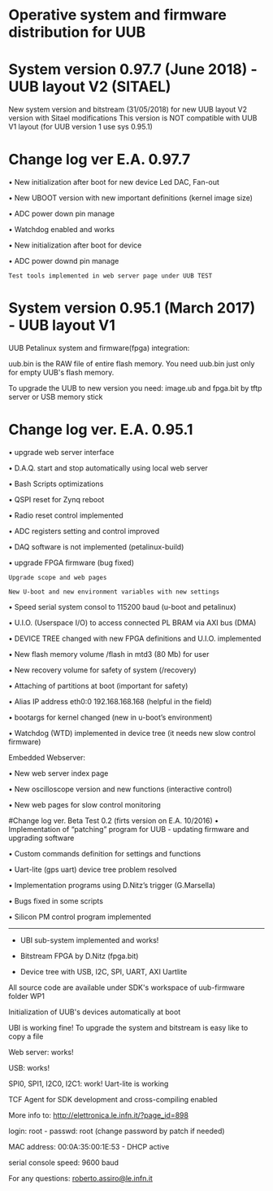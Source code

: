 # Operative system and firmware distribution for UUB
# System version 0.97.7 (June 2018) - UUB layout V2 (SITAEL)
New system version and bitstream (31/05/2018) for new UUB layout V2 version with Sitael modifications
This version is NOT compatible with UUB V1 layout (for UUB version 1 use sys 0.95.1)
# Change log ver E.A. 0.97.7 
•	New initialization after boot for new device Led DAC, Fan-out

•	New UBOOT version with new important definitions (kernel image size)

•	ADC power down pin manage

•	Watchdog enabled and works

•	New initialization after boot for device

•	ADC power downd pin manage

	Test tools implemented in web server page under UUB TEST

# System version 0.95.1 (March 2017) - UUB layout V1

UUB Petalinux system and firmware(fpga) integration:

uub.bin is the RAW file of entire flash memory. You need uub.bin just only for empty UUB's flash memory. 

To upgrade the UUB to new version you need: image.ub and fpga.bit by tftp server or USB memory stick 

# Change log ver. E.A. 0.95.1
•	upgrade web server interface

•	D.A.Q. start and stop automatically using local web server

•	Bash Scripts optimizations

•	QSPI reset for Zynq reboot

•	Radio reset control implemented

•	ADC registers setting and control improved

•	DAQ software is not implemented (petalinux-build)

•	upgrade FPGA firmware (bug fixed)
	
	Upgrade scope and web pages

	New U-boot and new environment variables with new settings

•	Speed serial system consol to 115200 baud  (u-boot and petalinux)

•	U.I.O. (Userspace I/O) to access connected PL BRAM via AXI bus (DMA)

•	DEVICE TREE changed with new FPGA definitions and U.I.O. implemented

•	New flash memory volume /flash  in mtd3 (80 Mb) for user

•	New recovery volume for safety of system (/recovery)

•	Attaching of partitions at boot (important for safety)

•	Alias IP address eth0:0 192.168.168.168 (helpful in the field)

•	bootargs for kernel changed (new in u-boot’s environment)

•	Watchdog (WTD) implemented in device tree (it needs new slow control firmware)

Embedded Webserver:

•	New web server index page

•	New oscilloscope version and new functions (interactive control)

•	New web pages for slow control monitoring

#Change log ver. Beta Test 0.2 (firts version on E.A. 10/2016)
•	 Implementation of “patching” program for UUB - updating firmware and upgrading software

•	Custom commands definition for settings and functions

•	Uart-lite (gps uart) device tree problem resolved

•	Implementation programs using D.Nitz’s trigger (G.Marsella)

•	Bugs fixed in some scripts

•	Silicon PM control program implemented

----------------------------------------------------------------------------------

- UBI sub-system implemented and works!
- Bitstream FPGA by D.Nitz (fpga.bit) 

- Device tree with USB, I2C, SPI, UART, AXI Uartlite

All source code are available under SDK's workspace of uub-firmware folder WP1
	
Initialization of UUB's devices automatically at boot

UBI is working fine! To upgrade the system and bitstream is easy like to copy a file
	
Web server: works!

USB: works!

SPI0, SPI1, I2C0, I2C1: work!
Uart-lite is working

TCF Agent for SDK development and cross-compiling enabled

More info to: http://elettronica.le.infn.it/?page_id=898

login: root - passwd: root  (change password by patch if needed)

MAC address: 00:0A:35:00:1E:53 - DHCP active

serial console speed: 9600 baud

For any questions: roberto.assiro@le.infn.it



